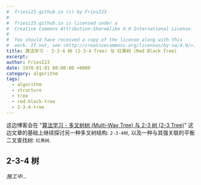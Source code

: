 ```yaml
---
#  friesi23.github.io (c) by FriesI23
#
#  friesi23.github.io is licensed under a
#  Creative Commons Attribution-ShareAlike 4.0 International License.
#
#  You should have received a copy of the license along with this
#  work. If not, see <http://creativecommons.org/licenses/by-sa/4.0/>.
title: 算法学习 - 2-3-4 树 (2-3-4 Tree) 与 红黑树 (Red Black Tree)
excerpt:
author: FriesI23
date: 1970-01-01 00:00:00 +0000
category: algorithm
tags:
  - algorithm
  - structure
  - tree
  - red-black-tree
  - 2-3-4-tree
---
```


这边博客会在 "[算法学习 - 多叉树树 (Multi-Way Tree) 与 2-3 树 (2-3 Tree)][blog-multi-way-tree]"
这边文章的基础上继续探讨另一种多叉树结构: `2-3-4树`, 以及一种与其强关联的平衡二叉查找树: `红黑树`.

## 2-3-4 树

_施工中..._

<!-- refs -->

[blog-multi-way-tree]: /post/202409/multi-way-tree
